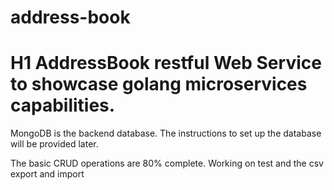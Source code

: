 # address-book
# H1 AddressBook restful Web Service to showcase golang microservices capabilities.

MongoDB is the backend database. The instructions to set up the database will be provided later.

The basic CRUD operations are 80% complete. Working on test and the csv export and import
